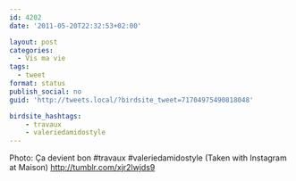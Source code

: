 ```yaml
---
id: 4202
date: '2011-05-20T22:32:53+02:00'

layout: post
categories:
  - Vis ma vie
tags:
  - tweet
format: status
publish_social: no
guid: 'http://tweets.local/?birdsite_tweet=71704975490818048'

birdsite_hashtags:
    - travaux
    - valeriedamidostyle
---
```


Photo: Ça devient bon #travaux #valeriedamidostyle (Taken with Instagram at Maison) http://tumblr.com/xjr2lwjds9
